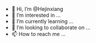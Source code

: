 - 👋 Hi, I’m @Hejinxiang
- 👀 I’m interested in ...
- 🌱 I’m currently learning ...
- 💞️ I’m looking to collaborate on ...
- 📫 How to reach me ...

<!---
Hejinxiang/Hejinxiang is a ✨ special ✨ repository because its `README.md` (this file) appears on your GitHub profile.
You can click the Preview link to take a look at your changes.
--->
